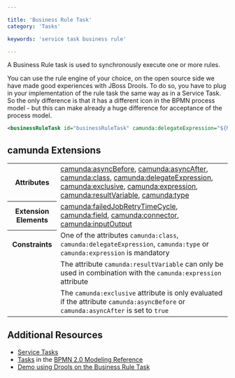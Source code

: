 ```yaml
---

title: 'Business Rule Task'
category: 'Tasks'

keywords: 'service task business rule'

---
```


A Business Rule task is used to synchronously execute one or more rules.

<div data-bpmn-symbol="businessruletask" data-bpmn-symbol-name="Businss Rule Task"></div>

You can use the rule engine of your choice, on the open source side we have made good experiences with JBoss Drools. To do so, you have to plug in your implementation of the rule task the same way as in a Service Task. So the only difference is that it has a different icon in the BPMN process model - but this can make already a huge difference for acceptance of the process model.

```xml
<businessRuleTask id="businessRuleTask" camunda:delegateExpression="${MyRuleServiceDelegate}" />
```

## camunda Extensions

<table class="table table-striped">
  <tr>
    <th>Attributes</th>
    <td>
      <a href="ref:#custom-extensions-camunda-extension-attributes-camundaasyncbefore">camunda:asyncBefore</a>,
      <a href="ref:#custom-extensions-camunda-extension-attributes-camundaasyncafter">camunda:asyncAfter</a>,
      <a href="ref:#custom-extensions-camunda-extension-attributes-camundaclass">camunda:class</a>,
      <a href="ref:#custom-extensions-camunda-extension-attributes-camundadelegateexpression">camunda:delegateExpression</a>,
      <a href="ref:#custom-extensions-camunda-extension-attributes-camundaexclusive">camunda:exclusive</a>,
      <a href="ref:#custom-extensions-camunda-extension-attributes-camundaexpression">camunda:expression</a>,
      <a href="ref:#custom-extensions-camunda-extension-attributes-camundaresultvariable">camunda:resultVariable</a>,
      <a href="ref:#custom-extensions-camunda-extension-attributes-camundatype">camunda:type</a>
    </td>
  </tr>
  <tr>
    <th>Extension Elements</th>
    <td>
      <a href="ref:#custom-extensions-camunda-extension-elements-camundafailedjobretrytimecycle">camunda:failedJobRetryTimeCycle</a>,
      <a href="ref:#custom-extensions-camunda-extension-elements-camundafield">camunda:field</a>,
      <a href="ref:#custom-extensions-camunda-extension-elements-camundaconnector">camunda:connector</a>,
      <a href="ref:#custom-extensions-camunda-extension-elements-camundainputoutput">camunda:inputOutput</a>
    </td>
  </tr>
  <tr>
    <th>Constraints</th>
    <td>
      One of the attributes <code>camunda:class</code>, <code>camunda:delegateExpression</code>,
      <code>camunda:type</code> or <code>camunda:expression</code> is mandatory
    </td>
  </tr>
  <tr>
    <td></td>
    <td>
      The attribute <code>camunda:resultVariable</code> can only be used in combination with the
      <code>camunda:expression</code> attribute
    </td>
  </tr>
  <tr>
    <td></td>
    <td>
      The <code>camunda:exclusive</code> attribute is only evaluated if the attribute
      <code>camunda:asyncBefore</code> or <code>camunda:asyncAfter</code> is set to <code>true</code>
    </td>
  </tr>
</table>

## Additional Resources

* [Service Tasks](ref:/api-references/bpmn20/#tasks-service-task)
* [Tasks](http://camunda.org/bpmn/reference.html#activities-task) in the [BPMN 2.0 Modeling Reference](http://camunda.org/bpmn/reference.html)
* [Demo using Drools on the Business Rule Task](https://github.com/camunda/camunda-consulting/tree/master/showcases/order-confirmation-rules)
